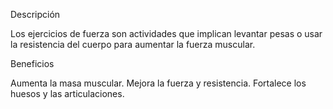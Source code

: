 Descripción

Los ejercicios de fuerza son actividades que implican levantar pesas o usar la resistencia del cuerpo para aumentar la fuerza muscular.

Beneficios

Aumenta la masa muscular.
Mejora la fuerza y resistencia.
Fortalece los huesos y las articulaciones.
